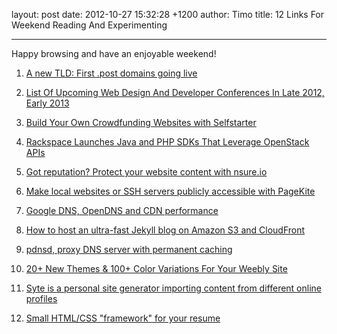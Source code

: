 layout: post
date: 2012-10-27 15:32:28 +1200
author: Timo
title: 12 Links For Weekend Reading And Experimenting

----

Happy browsing and have an enjoyable weekend!

1. [A new TLD: First .post domains going live](http://domainincite.com/10855-first-post-domains-going-live)

2. [List Of Upcoming Web Design And Developer Conferences In Late 2012, Early 2013](http://www.smashingmagazine.com/2012/10/25/upcoming-web-design-development-conferences-2012-2013/)

3. [Build Your Own Crowdfunding Websites with Selfstarter](http://www.webappers.com/2012/10/25/build-your-own-crowdfunding-websites-with-selfstarter/)

4. [Rackspace Launches Java and PHP SDKs That Leverage OpenStack APIs](http://blog.programmableweb.com/2012/10/19/rackspace-launches-java-and-php-sdks-that-leverage-openstack-apis/)

5. [Got reputation? Protect your website content with nsure.io](http://blog.programmableweb.com/2012/10/18/got-reputation-protect-it-with-nsure-io/)

6. [Make local websites or SSH servers publicly accessible with PageKite](http://onethingwell.org/post/33705649964/pagekite)

7. [Google DNS, OpenDNS and CDN performance](http://www.cdnplanet.com/blog/google-dns-opendns-and-cdn-performance/)

8. [How to host an ultra-fast Jekyll blog on Amazon S3 and CloudFront](http://vvv.tobiassjosten.net/development/jekyll-blog-on-amazon-s3-and-cloudfront/)

9. [pdnsd, proxy DNS server with permanent caching](http://onethingwell.org/post/33430553058/pdnsd)

10. [20+ New Themes & 100+ Color Variations For Your Weebly Site](http://blog.weebly.com/2/post/2012/10/make-your-site-amazing.html)

11. [Syte is a personal site generator importing content from different online profiles](https://github.com/rigoneri/syte)

12. [Small HTML/CSS "framework" for your resume](https://github.com/buu700/html-resume)
